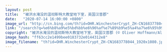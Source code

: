 ```yaml
---
layout: post
title:  "被洪水淹没的温彻斯特大教堂地下室，英国汉普郡"
date:   "2020-07-14 16:00:00 +0800"
image_url: "http://cn.bing.com/th?id=OHR.WinchesterCrypt_ZH-CN1683778044_1920x1080.jpg&rf=LaDigue_1920x1080.jpg&pid=hp"
link: "/search?q=%e6%b8%a9%e5%bd%bb%e6%96%af%e7%89%b9%e5%a4%a7%e6%95%99%e5%a0%82&form=hpcapt&mkt=zh-cn"
copyright: "被洪水淹没的温彻斯特大教堂地下室，英国汉普郡 (© Oliver Hoffmann/Alamy)"
image_hash: "ff63cc2e1499bee0183732e0144312e8"
image_filename: "th?id=OHR.WinchesterCrypt_ZH-CN1683778044_1920x1080.jpg&rf=LaDigue_1920x1080.jpg&pid=hp"
---
```

